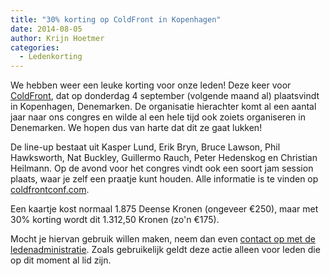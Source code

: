 ```yaml
---
title: "30% korting op ColdFront in Kopenhagen"
date: 2014-08-05
author: Krijn Hoetmer
categories: 
  - Ledenkorting
---
```

We hebben weer een leuke korting voor onze leden! Deze keer voor [ColdFront](http://coldfrontconf.com/), dat op donderdag 4 september (volgende maand al) plaatsvindt in Kopenhagen, Denemarken. De organisatie hierachter komt al een aantal jaar naar ons congres en wilde al een hele tijd ook zoiets organiseren in Denemarken. We hopen dus van harte dat dit ze gaat lukken!

De line-up bestaat uit Kasper Lund, Erik Bryn, Bruce Lawson, Phil Hawksworth, Nat Buckley, Guillermo Rauch, Peter Hedenskog en Christian Heilmann. Op de avond voor het congres vindt ook een soort jam session plaats, waar je zelf een praatje kunt houden. Alle informatie is te vinden op [coldfrontconf.com](http://coldfrontconf.com/).

Een kaartje kost normaal 1.875 Deense Kronen (ongeveer €250), maar met 30% korting wordt dit 1.312,50 Kronen (zo'n €175).

Mocht je hiervan gebruik willen maken, neem dan even [contact op met de ledenadministratie](/nl/vereniging/contact/). Zoals gebruikelijk geldt deze actie alleen voor leden die op dit moment al lid zijn.

